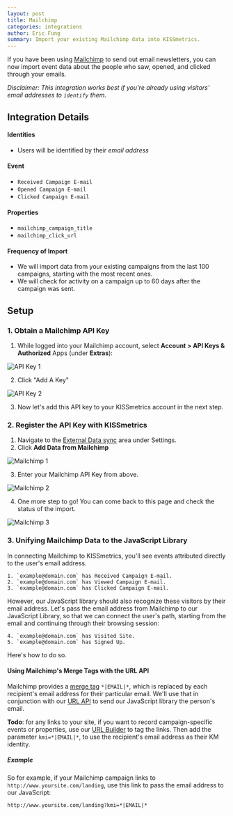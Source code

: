 ```yaml
---
layout: post
title: Mailchimp
categories: integrations
author: Eric Fung
summary: Import your existing Mailchimp data into KISSmetrics.
---
```

If you have been using [Mailchimp][mailchimp] to send out email newsletters, you can now import event data about the people who saw, opened, and clicked through your emails.

*Disclaimer: This integration works best if you're already using visitors' email addresses to `identify` them.*

## Integration Details

#### Identities

* Users will be identified by their *email address*

#### Event

* `Received Campaign E-mail`
* `Opened Campaign E-mail`
* `Clicked Campaign E-mail`

#### Properties

* `mailchimp_campaign_title`
* `mailchimp_click_url`

#### Frequency of Import

* We will import data from your existing campaigns from the last 100 campaigns, starting with the most recent ones.
* We will check for activity on a campaign up to 60 days after the campaign was sent.

## Setup

### 1. Obtain a Mailchimp API Key

1. While logged into your Mailchimp account, select **Account > API Keys & Authorized** Apps (under **Extras**):

![API Key 1][sskey1]

2. Click "Add A Key"

![API Key 2][sskey2]

3. Now let's add this API key to your KISSmetrics account in the next step.

### 2. Register the API Key with KISSmetrics

1. Navigate to the [External Data sync][external-data] area under Settings.
2. Click **Add Data from Mailchimp**

![Mailchimp 1][ssmc1]

3. Enter your Mailchimp API Key from above.

![Mailchimp 2][ssmc2]

4. One more step to go! You can come back to this page and check the status of the import.

![Mailchimp 3][ssmc3]

### 3. Unifying Mailchimp Data to the JavaScript Library

In connecting Mailchimp to KISSmetrics, you'll see events attributed directly to the user's email address.

    1. `example@domain.com` has Received Campaign E-mail.
    2. `example@domain.com` has Viewed Campaign E-mail.
    3. `example@domain.com` has Clicked Campaign E-mail.

However, our JavaScript library should also recognize these visitors by their email address. Let's pass the email address from Mailchimp to our JavaScript Library, so that we can connect the user's path, starting from the email and continuing through their browsing session:

    4. `example@domain.com` has Visited Site.
    5. `example@domain.com` has Signed Up.

Here's how to do so.

#### Using Mailchimp's Merge Tags with the URL API

Mailchimp provides a [merge tag][merge-tag] `*|EMAIL|*`, which is replaced by each recipient's email address for their particular email. We'll use that in conjunction with our [URL API][url] to send our JavaScript library the person's email.

**Todo**: for any links to your site, if you want to record campaign-specific events or properties, use our [URL Builder][url-builder] to tag the links. Then add the parameter `kmi=*|EMAIL|*`, to use the recipient's email address as their KM identity.

##### Example

So for example, if your Mailchimp campaign links to `http://www.yoursite.com/landing`, use this link to pass the email address to our JavaScript:

    http://www.yoursite.com/landing?kmi=*|EMAIL|*

[mailchimp]: http://mailchimp.com/
[external-data]: https://www.kissmetrics.com/external_data
[merge-tag]: http://kb.mailchimp.com/article/all-the-merge-tags-cheatsheet

[url]: /apis/url
[url-builder]: /apis/url#url-builder

[sskey1]: attachments/integrations/mailchimp/api-key-1.png
[sskey2]: attachments/integrations/mailchimp/api-key-2.png
[ssmc1]: attachments/integrations/mailchimp/mailchimp-1.png
[ssmc2]: attachments/integrations/mailchimp/mailchimp-2.png
[ssmc3]: attachments/integrations/mailchimp/mailchimp-3.png